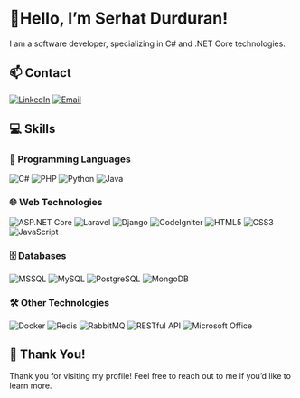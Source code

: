 <!-- Title -->
# 👋Hello, I’m Serhat Durduran!

<!-- Short Introduction -->
I am a software developer, specializing in C# and .NET Core technologies.

<!-- Contact Information -->
## 📫 Contact
[![LinkedIn](https://img.shields.io/badge/LinkedIn-blue?style=flat-square&logo=linkedin)](https://www.linkedin.com/in/drnserhat/)
[![Email](https://img.shields.io/badge/Email-D14836?style=flat-square&logo=gmail&logoColor=white)](mailto:durduranserhat@gmail.com)

<!-- Skills -->
## 💻 Skills
### 🚀 Programming Languages
![C#](https://img.shields.io/badge/C%23-239120?style=flat-square&logo=c-sharp&logoColor=white)
![PHP](https://img.shields.io/badge/PHP-777BB4?style=flat-square&logo=php&logoColor=white)
![Python](https://img.shields.io/badge/Python-3776AB?style=flat-square&logo=python&logoColor=white)
![Java](https://img.shields.io/badge/Java-007396?style=flat-square&logo=java&logoColor=white)

### 🌐 Web Technologies
![ASP.NET Core](https://img.shields.io/badge/ASP.NET_Core-512BD4?style=flat-square&logo=.net&logoColor=white)
![Laravel](https://img.shields.io/badge/Laravel-FF2D20?style=flat-square&logo=laravel&logoColor=white)
![Django](https://img.shields.io/badge/Django-092E20?style=flat-square&logo=django&logoColor=white)
![CodeIgniter](https://img.shields.io/badge/CodeIgniter-EF4223?style=flat-square&logo=codeigniter&logoColor=white)
![HTML5](https://img.shields.io/badge/HTML5-E34F26?style=flat-square&logo=html5&logoColor=white)
![CSS3](https://img.shields.io/badge/CSS3-1572B6?style=flat-square&logo=css3&logoColor=white)
![JavaScript](https://img.shields.io/badge/JavaScript-F7DF1E?style=flat-square&logo=javascript&logoColor=black)

### 🗄️ Databases
![MSSQL](https://img.shields.io/badge/Microsoft%20SQL%20Server-CC2927?style=flat-square&logo=microsoft%20sql%20server&logoColor=white)
![MySQL](https://img.shields.io/badge/MySQL-4479A1?style=flat-square&logo=mysql&logoColor=white)
![PostgreSQL](https://img.shields.io/badge/PostgreSQL-316192?style=flat-square&logo=postgresql&logoColor=white)
![MongoDB](https://img.shields.io/badge/MongoDB-47A248?style=flat-square&logo=mongodb&logoColor=white)

### 🛠️ Other Technologies
![Docker](https://img.shields.io/badge/Docker-2496ED?style=flat-square&logo=docker&logoColor=white)
![Redis](https://img.shields.io/badge/Redis-DC382D?style=flat-square&logo=redis&logoColor=white)
![RabbitMQ](https://img.shields.io/badge/RabbitMQ-FF6600?style=flat-square&logo=rabbitmq&logoColor=white)
![RESTful API](https://img.shields.io/badge/RESTful%20API-4E8C7F?style=flat-square&logo=api&logoColor=white)
![Microsoft Office](https://img.shields.io/badge/Microsoft%20Office-D83B01?style=flat-square&logo=microsoft-office&logoColor=white)

<!-- Conclusion -->
## 🙌 Thank You!
Thank you for visiting my profile! Feel free to reach out to me if you’d like to learn more.
